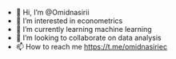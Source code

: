 - 👋 Hi, I’m @Omidnasirii
- 👀 I’m interested in econometrics
- 🌱 I’m currently learning machine learning
- 💞️ I’m looking to collaborate on data analysis
- 📫 How to reach me https://t.me/omidnasiriec

<!---
Omidnasirii/Omidnasirii is a ✨ special ✨ repository because its `README.md` (this file) appears on your GitHub profile.
You can click the Preview link to take a look at your changes.
--->
